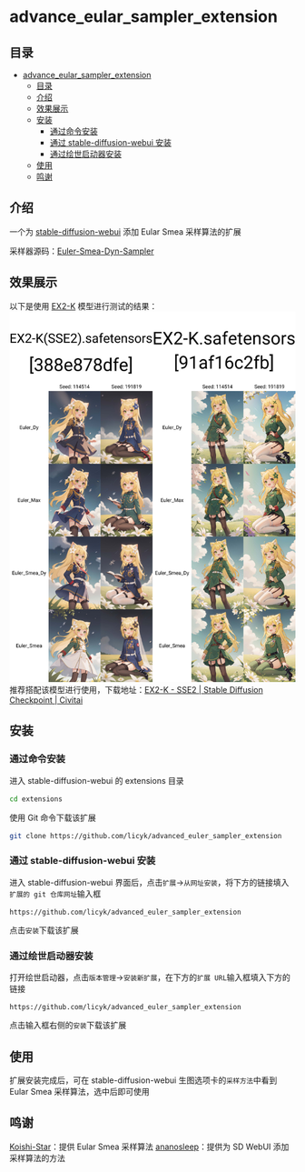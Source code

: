 # advance_eular_sampler_extension
## 目录
- [advance\_eular\_sampler\_extension](#advance_eular_sampler_extension)
  - [目录](#目录)
  - [介绍](#介绍)
  - [效果展示](#效果展示)
  - [安装](#安装)
    - [通过命令安装](#通过命令安装)
    - [通过 stable-diffusion-webui 安装](#通过-stable-diffusion-webui-安装)
    - [通过绘世启动器安装](#通过绘世启动器安装)
  - [使用](#使用)
  - [鸣谢](#鸣谢)


## 介绍
一个为 [stable-diffusion-webui](https://github.com/AUTOMATIC1111/stable-diffusion-webui) 添加 Eular Smea 采样算法的扩展

采样器源码：[Euler-Smea-Dyn-Sampler](https://github.com/Koishi-Star/Euler-Smea-Dyn-Sampler)

## 效果展示
以下是使用 [EX2-K](https://civitai.com/models/161977/ex2-k) 模型进行测试的结果：  
![img1](img/xyz_grid-0000-114514.jpg)  
推荐搭配该模型进行使用，下载地址：[EX2-K - SSE2 | Stable Diffusion Checkpoint | Civitai](https://civitai.com/models/161977/ex2-k)

## 安装
### 通过命令安装

进入 stable-diffusion-webui 的 extensions 目录
```bash
cd extensions
```
使用 Git 命令下载该扩展
```bash
git clone https://github.com/licyk/advanced_euler_sampler_extension
```

### 通过 stable-diffusion-webui 安装
进入 stable-diffusion-webui 界面后，点击`扩展`->`从网址安装`，将下方的链接填入`扩展的 git 仓库网址`输入框
```
https://github.com/licyk/advanced_euler_sampler_extension
```
点击`安装`下载该扩展

### 通过绘世启动器安装
打开绘世启动器，点击`版本管理`->`安装新扩展`，在下方的`扩展 URL`输入框填入下方的链接
```
https://github.com/licyk/advanced_euler_sampler_extension
```
点击输入框右侧的`安装`下载该扩展

## 使用
扩展安装完成后，可在 stable-diffusion-webui 生图选项卡的`采样方法`中看到 Eular Smea 采样算法，选中后即可使用

## 鸣谢
[Koishi-Star](https://github.com/Koishi-Star)：提供 Eular Smea 采样算法
[ananosleep](https://github.com/ananosleep)：提供为 SD WebUI 添加采样算法的方法